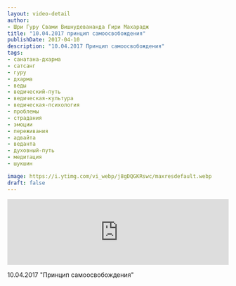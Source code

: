 ```yaml
---
layout: video-detail
author:
- Шри Гуру Свами Вишнудевананда Гири Махарадж
title: "10.04.2017 принцип самоосвобождения"
publishDate: 2017-04-10
description: "10.04.2017 Принцип самоосвобождения"
tags: 
- санатана-дхарма
- сатсанг
- гуру
- дхарма
- веды
- ведический-путь
- ведическая-культура
- ведическая-психология
- проблемы
- страдания
- эмоции
- переживания
- адвайта
- веданта
- духовный-путь
- медитация
- шукшин

image: https://i.ytimg.com/vi_webp/j8gDQGKRswc/maxresdefault.webp
draft: false
---
```


<iframe width="100%" src="https://www.youtube.com/embed/j8gDQGKRswc" frameborder="0" allowfullscreen=""></iframe> 

 10.04.2017 "Принцип самоосвобождения"

  

 
